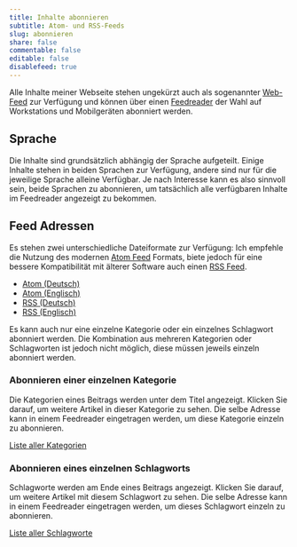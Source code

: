 ```yaml
---
title: Inhalte abonnieren
subtitle: Atom- und RSS-Feeds
slug: abonnieren
share: false
commentable: false
editable: false
disablefeed: true
---
```


Alle Inhalte meiner Webseite stehen ungekürzt auch als sogenannter [Web-Feed](https://de.wikipedia.org/wiki/Web-Feed) zur Verfügung und können über einen [Feedreader](https://de.wikipedia.org/wiki/Feedreader) der Wahl auf Workstations und Mobilgeräten abonniert werden.


## Sprache
Die Inhalte sind grundsätzlich abhängig der Sprache aufgeteilt. Einige Inhalte stehen in beiden Sprachen zur Verfügung, andere sind nur für die jeweilige Sprache alleine Verfügbar.
Je nach Interesse kann es also sinnvoll sein, beide Sprachen zu abonnieren, um tatsächlich alle verfügbaren Inhalte im Feedreader angezeigt zu bekommen.


## Feed Adressen

Es stehen zwei unterschiedliche Dateiformate zur Verfügung: Ich empfehle die Nutzung des modernen [Atom Feed](https://de.wikipedia.org/wiki/Atom_(Format)) Formats, biete jedoch für eine bessere Kompatibilität mit älterer Software auch einen [RSS Feed](https://de.wikipedia.org/wiki/RSS_(Web-Feed)).

- <a href="/de/atom.xml" rel="related" type="application/atom+xml">Atom (Deutsch)</a>
- <a href="/atom.xml" rel="related" type="application/atom+xml">Atom (Englisch)</a>
- <a href="/de/index.xml" rel="related" type="application/rss+xml">RSS (Deutsch)</a>
- <a href="/index.xml" rel="related" type="application/rss+xml">RSS (Englisch)</a>

Es kann auch nur eine einzelne Kategorie oder ein einzelnes Schlagwort abonniert werden. Die Kombination aus mehreren Kategorien oder Schlagworten ist jedoch nicht möglich, diese müssen jeweils einzeln abonniert werden.

### Abonnieren einer einzelnen Kategorie

Die Kategorien eines Beitrags werden unter dem Titel angezeigt. Klicken Sie darauf, um weitere Artikel in dieser Kategorie zu sehen. Die selbe Adresse kann in einem Feedreader eingetragen werden, um diese Kategorie einzeln zu abonnieren.

[Liste aller Kategorien](/de/categories/)

### Abonnieren eines einzelnen Schlagworts

Schlagworte werden am Ende eines Beitrags angezeigt. Klicken Sie darauf, um weitere Artikel mit diesem Schlagwort zu sehen. Die selbe Adresse kann in einem Feedreader eingetragen werden, um dieses Schlagwort einzeln zu abonnieren.

[Liste aller Schlagworte](/de/tags/)
